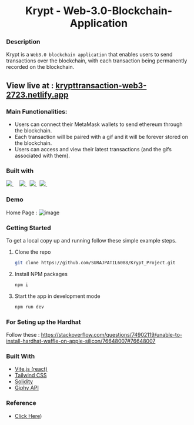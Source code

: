 <h1 align="center">Krypt - Web-3.0-Blockchain-Application</h1>

### Description
Krypt is a `Web3.0 blockchain application` that enables users to send transactions over the blockchain, with each transaction being permanently recorded on the blockchain.

## View live at : [krypttransaction-web3-2723.netlify.app](https://krypttransaction-web3-2723.netlify.app)

### Main Functionalities:
 - Users can connect their MetaMask wallets to send ethereum through the blockchain.
 - Each transaction will be paired with a gif and it will be forever stored on the blockchain.
 - Users can access and view their latest transactions (and the gifs associated with them).

### Built with
<p>
  <a href='https://www.react.org/'>
		<img src='https://img.shields.io/badge/react-61DAFB?logoWidth=30&labelColor=black&style=for-the-badge&logo=react' />
	</a>
  &nbsp;
  &nbsp;
  <a href='https://tailwindcss.com/'>
    <img src='https://img.shields.io/badge/tailwind css-38B2AC?logo=tailwind-css&logoColor=white&style=for-the-badge' />
  </a>
  &nbsp;
  <a href='https://docs.soliditylang.org/en/v0.8.6/index.html'>
    <img src="https://img.shields.io/badge/solidity-363636.svg?&style=for-the-badge&logo=solidity&logoColor=white" />
  </a>
  &nbsp;
  <a href='https://ethereum.org/en/developers/docs/'>
    <img src="https://img.shields.io/badge/ethereum-3C3C3D.svg?&style=for-the-badge&logo=ethereum&logoColor=white" />
  </a>
  &nbsp;
</p>


### Demo 
Home Page :
![image](https://github.com/SURAJPATIL6088/Krypt/assets/78692972/7d56be60-8df6-4b25-a892-fe82cfe9a605)

### Getting Started
To get a local copy up and running follow these simple example steps.

1. Clone the repo
   ```sh
   git clone https://github.com/SURAJPATIL6088/Krypt_Project.git
   ```
2. Install NPM packages
   ```sh
   npm i
   ```
3. Start the app in development mode 
   ```sh
   npm run dev
   ```
### For Seting up the Hardhat 
Follow these : 
https://stackoverflow.com/questions/74902119/unable-to-install-hardhat-waffle-on-apple-silicon/76648007#76648007

### Built With
- [Vite.js (react)](https://vitejs.dev/)
- [Tailwind CSS](https://tailwindcss.com/)
- [Solidity](https://soliditylang.org/)
- [Giphy API](https://developers.giphy.com/)
<!--- [Vercel](https://vercel.com/)-->

### Reference
* [Click Here](https://youtu.be/Wn_Kb3MR_cU))
  
